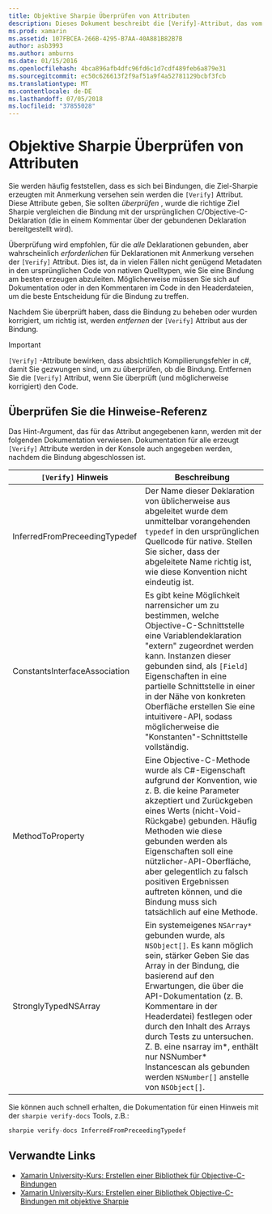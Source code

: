 ```yaml
---
title: Objektive Sharpie Überprüfen von Attributen
description: Dieses Dokument beschreibt die [Verify]-Attribut, das vom Ziel Sharpie generiert. Das Attribut [Verify] werden für Entwickler, in dem sie manuell die Ziel-Sharpie Ausgabe überprüft werden soll.
ms.prod: xamarin
ms.assetid: 107FBCEA-266B-4295-B7AA-40A881B82B7B
author: asb3993
ms.author: amburns
ms.date: 01/15/2016
ms.openlocfilehash: 4bca896afb4dfc96fd6c1d7cdf489feb6a879e31
ms.sourcegitcommit: ec50c626613f2f9af51a9f4a52781129bcbf3fcb
ms.translationtype: MT
ms.contentlocale: de-DE
ms.lasthandoff: 07/05/2018
ms.locfileid: "37855028"
---
```

# <a name="objective-sharpie-verify-attributes"></a>Objektive Sharpie Überprüfen von Attributen

Sie werden häufig feststellen, dass es sich bei Bindungen, die Ziel-Sharpie erzeugten mit Anmerkung versehen sein werden die `[Verify]` Attribut. Diese Attribute geben, Sie sollten _überprüfen_ , wurde die richtige Ziel Sharpie vergleichen die Bindung mit der ursprünglichen C/Objective-C-Deklaration (die in einem Kommentar über der gebundenen Deklaration bereitgestellt wird).

Überprüfung wird empfohlen, für die _alle_ Deklarationen gebunden, aber wahrscheinlich _erforderlichen_ für Deklarationen mit Anmerkung versehen der `[Verify]` Attribut. Dies ist, da in vielen Fällen nicht genügend Metadaten in den ursprünglichen Code von nativen Quelltypen, wie Sie eine Bindung am besten erzeugen abzuleiten. Möglicherweise müssen Sie sich auf Dokumentation oder in den Kommentaren im Code in den Headerdateien, um die beste Entscheidung für die Bindung zu treffen.

Nachdem Sie überprüft haben, dass die Bindung zu beheben oder wurden korrigiert, um richtig ist, werden _entfernen_ der `[Verify]` Attribut aus der Bindung.

> [!IMPORTANT]
> `[Verify]` -Attribute bewirken, dass absichtlich Kompilierungsfehler in c#, damit Sie gezwungen sind, um zu überprüfen, ob die Bindung. Entfernen Sie die `[Verify]` Attribut, wenn Sie überprüft (und möglicherweise korrigiert) den Code.

## <a name="verify-hints-reference"></a>Überprüfen Sie die Hinweise-Referenz

Das Hint-Argument, das für das Attribut angegebenen kann, werden mit der folgenden Dokumentation verwiesen. Dokumentation für alle erzeugt `[Verify]` Attribute werden in der Konsole auch angegeben werden, nachdem die Bindung abgeschlossen ist.

|`[Verify]` Hinweis|Beschreibung|
|---|---|
|InferredFromPreceedingTypedef|Der Name dieser Deklaration von üblicherweise aus abgeleitet wurde dem unmittelbar vorangehenden `typedef` in den ursprünglichen Quellcode für native. Stellen Sie sicher, dass der abgeleitete Name richtig ist, wie diese Konvention nicht eindeutig ist.|
|ConstantsInterfaceAssociation|Es gibt keine Möglichkeit narrensicher um zu bestimmen, welche Objective-C-Schnittstelle eine Variablendeklaration "extern" zugeordnet werden kann. Instanzen dieser gebunden sind, als `[Field]` Eigenschaften in eine partielle Schnittstelle in einer in der Nähe von konkreten Oberfläche erstellen Sie eine intuitivere-API, sodass möglicherweise die "Konstanten"-Schnittstelle vollständig.|
|MethodToProperty|Eine Objective-C-Methode wurde als C#-Eigenschaft aufgrund der Konvention, wie z. B. die keine Parameter akzeptiert und Zurückgeben eines Werts (nicht-Void-Rückgabe) gebunden. Häufig Methoden wie diese gebunden werden als Eigenschaften soll eine nützlicher-API-Oberfläche, aber gelegentlich zu falsch positiven Ergebnissen auftreten können, und die Bindung muss sich tatsächlich auf eine Methode.|
|StronglyTypedNSArray|Ein systemeigenes `NSArray*` gebunden wurde, als `NSObject[]`. Es kann möglich sein, stärker Geben Sie das Array in der Bindung, die basierend auf den Erwartungen, die über die API-Dokumentation (z. B. Kommentare in der Headerdatei) festlegen oder durch den Inhalt des Arrays durch Tests zu untersuchen. Z. B. eine nsarray im*, enthält nur NSNumber* Instancescan als gebunden werden `NSNumber[]` anstelle von `NSObject[]`.|

Sie können auch schnell erhalten, die Dokumentation für einen Hinweis mit der `sharpie verify-docs` Tools, z.B.:

```csharp
sharpie verify-docs InferredFromPreceedingTypedef
```

## <a name="related-links"></a>Verwandte Links

- [Xamarin University-Kurs: Erstellen einer Bibliothek für Objective-C-Bindungen](https://university.xamarin.com/classes/track/all#building-an-objective-c-bindings-library)
- [Xamarin University-Kurs: Erstellen einer Bibliothek Objective-C-Bindungen mit objektive Sharpie](https://university.xamarin.com/classes/track/all#build-an-objective-c-bindings-library-with-objective-sharpie)
